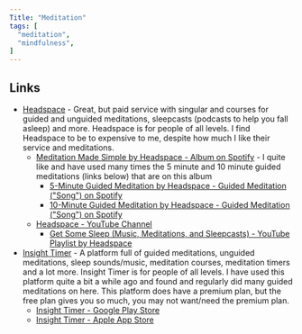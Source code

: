 ```yaml
---
Title: "Meditation"
tags: [
  "meditation",
  "mindfulness",
]
---
```


## Links

- [Headspace](https://www.headspace.com/) - Great, but paid service with singular and courses for guided and unguided meditations, sleepcasts (podcasts to help you fall asleep) and more. Headspace is for people of all levels. I find Headspace to be to expensive to me, despite how much I like their service and meditations.
  - [Meditation Made Simple by Headspace - Album on Spotify](https://open.spotify.com/album/7tqhomNdL1s0GkgxOjpHMm?si=W-4HymrZTmmhvr3VSU1TvQ) - I quite like and have used many times the 5 minute and 10 minute guided meditations (links below) that are on this album
    - [5-Minute Guided Meditation by Headspace - Guided Meditation ("Song") on Spotify](https://open.spotify.com/track/6mi5lYz9NuIlmRfO8bT4gm?si=4ce535db1afd447e)
    - [10-Minute Guided Meditation by Headspace - Guided Meditation ("Song") on Spotify](https://open.spotify.com/track/7tnesh1ClZdJgJLP1H0ea3?si=e371761c9ffa4612)
  - [Headspace - YouTube Channel](https://www.youtube.com/@headspace)
    - [Get Some Sleep (Music, Meditations, and Sleepcasts) - YouTube Playlist by Headspace](https://www.youtube.com/playlist?list=PLW8o3_GFoCBO7CfVk2lWqunKVl0vnFMlU)
- [Insight Timer](https://insighttimer.com/) - A platform full of guided meditations, unguided meditations, sleep sounds/music, meditation courses, meditation timers and a lot more. Insight Timer is for people of all levels. I have used this platform quite a bit a while ago and found and regularly did many guided meditations on here. This platform does have a premium plan, but the free plan gives you so much, you may not want/need the premium plan.
  - [Insight Timer - Google Play Store](https://play.google.com/store/apps/details?id=com.spotlightsix.zentimerlite2)
  - [Insight Timer - Apple App Store](https://apps.apple.com/gb/app/insight-timer-meditation-app/id337472899)
